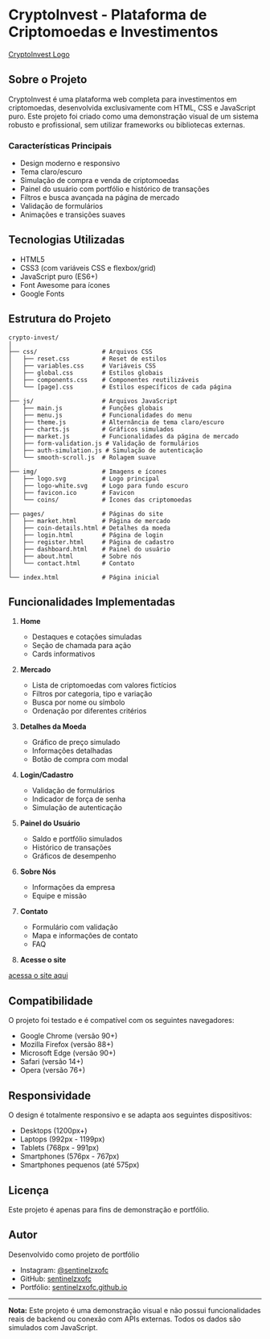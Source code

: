 # CryptoInvest - Plataforma de Criptomoedas e Investimentos

[CryptoInvest Logo](/img/logo.svg)

## Sobre o Projeto

CryptoInvest é uma plataforma web completa para investimentos em criptomoedas, desenvolvida exclusivamente com HTML, CSS e JavaScript puro. Este projeto foi criado como uma demonstração visual de um sistema robusto e profissional, sem utilizar frameworks ou bibliotecas externas.

### Características Principais

- Design moderno e responsivo
- Tema claro/escuro
- Simulação de compra e venda de criptomoedas
- Painel do usuário com portfólio e histórico de transações
- Filtros e busca avançada na página de mercado
- Validação de formulários
- Animações e transições suaves

## Tecnologias Utilizadas

- HTML5
- CSS3 (com variáveis CSS e flexbox/grid)
- JavaScript puro (ES6+)
- Font Awesome para ícones
- Google Fonts

## Estrutura do Projeto

```
crypto-invest/
│
├── css/                  # Arquivos CSS
│   ├── reset.css         # Reset de estilos
│   ├── variables.css     # Variáveis CSS
│   ├── global.css        # Estilos globais
│   ├── components.css    # Componentes reutilizáveis
│   └── [page].css        # Estilos específicos de cada página
│
├── js/                   # Arquivos JavaScript
│   ├── main.js           # Funções globais
│   ├── menu.js           # Funcionalidades do menu
│   ├── theme.js          # Alternância de tema claro/escuro
│   ├── charts.js         # Gráficos simulados
│   ├── market.js         # Funcionalidades da página de mercado
│   ├── form-validation.js # Validação de formulários
│   ├── auth-simulation.js # Simulação de autenticação
│   └── smooth-scroll.js  # Rolagem suave
│
├── img/                  # Imagens e ícones
│   ├── logo.svg          # Logo principal
│   ├── logo-white.svg    # Logo para fundo escuro
│   ├── favicon.ico       # Favicon
│   └── coins/            # Ícones das criptomoedas
│
├── pages/                # Páginas do site
│   ├── market.html       # Página de mercado
│   ├── coin-details.html # Detalhes da moeda
│   ├── login.html        # Página de login
│   ├── register.html     # Página de cadastro
│   ├── dashboard.html    # Painel do usuário
│   ├── about.html        # Sobre nós
│   └── contact.html      # Contato
│
└── index.html            # Página inicial
```

## Funcionalidades Implementadas

1. **Home**
   - Destaques e cotações simuladas
   - Seção de chamada para ação
   - Cards informativos

2. **Mercado**
   - Lista de criptomoedas com valores fictícios
   - Filtros por categoria, tipo e variação
   - Busca por nome ou símbolo
   - Ordenação por diferentes critérios

3. **Detalhes da Moeda**
   - Gráfico de preço simulado
   - Informações detalhadas
   - Botão de compra com modal

4. **Login/Cadastro**
   - Validação de formulários
   - Indicador de força de senha
   - Simulação de autenticação

5. **Painel do Usuário**
   - Saldo e portfólio simulados
   - Histórico de transações
   - Gráficos de desempenho

6. **Sobre Nós**
   - Informações da empresa
   - Equipe e missão

7. **Contato**
   - Formulário com validação
   - Mapa e informações de contato
   - FAQ

5. **Acesse o site**

[acessa o site aqui](https://sentinelzxofc.github.io)

## Compatibilidade

O projeto foi testado e é compatível com os seguintes navegadores:

- Google Chrome (versão 90+)
- Mozilla Firefox (versão 88+)
- Microsoft Edge (versão 90+)
- Safari (versão 14+)
- Opera (versão 76+)

## Responsividade

O design é totalmente responsivo e se adapta aos seguintes dispositivos:

- Desktops (1200px+)
- Laptops (992px - 1199px)
- Tablets (768px - 991px)
- Smartphones (576px - 767px)
- Smartphones pequenos (até 575px)

## Licença

Este projeto é apenas para fins de demonstração e portfólio.

## Autor

Desenvolvido como projeto de portfólio

- Instagram: [@sentinelzxofc](https://instagram.com/sentinelzxofc)
- GitHub: [sentinelzxofc](https://github.com/sentinelzxofc)
- Portfólio: [sentinelzxofc.github.io](https://sentinelzxofc.github.io)


---

**Nota:** Este projeto é uma demonstração visual e não possui funcionalidades reais de backend ou conexão com APIs externas. Todos os dados são simulados com JavaScript.

